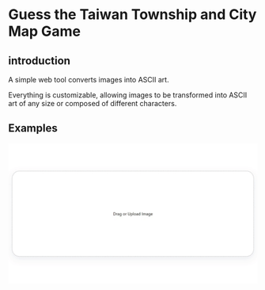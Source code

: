 # Guess the Taiwan Township and City Map Game
## introduction
A simple web tool converts images into ASCII art. 

Everything is customizable, allowing images to be transformed into ASCII art of any size or composed of different characters.
## Examples
![image](https://github.com/johnson1205/ascii-art/blob/main/x9kx8-cioek.gif)
